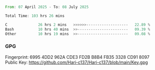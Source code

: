 <!--START_SECTION:waka-->

```rust
From: 07 April 2025 - To: 08 July 2025

Total Time: 103 hrs 26 mins

C              26 hrs 2 mins   >>>>>>-------------------   22.89 %
Bash           10 hrs 40 mins  >>-----------------------   09.39 %
Other          10 hrs 19 mins  >>-----------------------   09.08 %
```

<!--END_SECTION:waka-->

### GPG <br />
Fingerprint:     6995 4DD2 962A CDE3 FD2B B8B4 FB35 3328 CD91 8097 <br />
Public Key:      https://github.com/Hari-c137/Hari-c137/blob/main/Key.gpg
